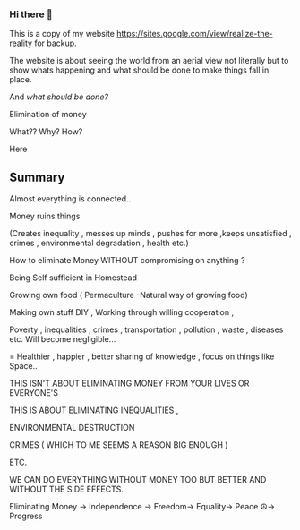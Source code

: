 ### Hi there 👋
This is a copy of my website https://sites.google.com/view/realize-the-reality for backup.

The website is about seeing the world from an aerial view not literally but to show whats happening and what should be done to make things fall in place.

And *what should be done?*

Elimination of money 


What??
Why?
How?


Here

## Summary

Almost everything is connected..

Money ruins things

(Creates inequality , messes up minds , pushes for more ,keeps unsatisfied , crimes , environmental degradation , health  etc.)

How to eliminate Money WITHOUT compromising on anything ?

Being Self sufficient in Homestead 

Growing own food ( Permaculture  -Natural way of growing food)

Making own stuff DIY , Working through willing cooperation , 

Poverty , inequalities , crimes , transportation , pollution , waste , diseases etc. Will become negligible...


= Healthier , happier , better sharing of knowledge , focus on things like Space..


THIS ISN'T  ABOUT ELIMINATING MONEY FROM YOUR LIVES OR EVERYONE'S 

THIS IS ABOUT ELIMINATING INEQUALITIES , 

ENVIRONMENTAL DESTRUCTION 

CRIMES ( WHICH TO ME SEEMS A REASON BIG ENOUGH )

ETC.


WE CAN DO EVERYTHING WITHOUT MONEY TOO BUT BETTER AND WITHOUT THE SIDE EFFECTS.

Eliminating Money → Independence → Freedom→ Equality→ Peace ☮→ Progress️
